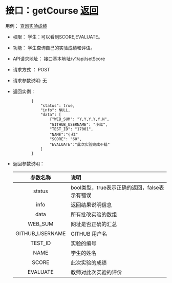 ﻿﻿<!-- markdownlint-disable MD033-->
<!-- 禁止MD033类型的警告 https://www.npmjs.com/package/markdownlint -->

# 接口：getCourse  [返回](../README.md)
用例： [查询实验成绩](../用例/查询实验成绩.md)

- 权限：
    学生：可以看到SCORE,EVALUATE。

- 功能：
    学生查询自己的实验成绩和评语。

- API请求地址：
   接口基本地址/v1/api/setScore

- 请求方式 ：
    POST

- 请求参数说明:
    无

- 返回实例：

              {
                  "status": true,
                  "info": NULL,
                  "data": [
                      {"WEB_SUM": "Y,Y,Y,Y,Y,N",
                      "GITHUB_USERNAME": "小红",
                      "TEST_ID": "17001",
                      "NAME":"小红"
                      "SCORE": "60",
                      "EVALUATE":"此次实验完成不错"
                  ]
              }

- 返回参数说明：

  |参数名称|说明|
  |:---------:|:--------------------------------------------------------|
  |status|bool类型，true表示正确的返回，false表示有错误|
  |info|返回结果说明信息|
  |data|所有批改实验的数组|
  |WEB_SUM|网址是否正确的汇总|
  |GITHUB_USERNAME|GITHUB 用户名|
  |TEST_ID|实验的编号|
  |NAME|学生的姓名|
  |SCORE|此次实验的成绩|
  |EVALUATE|教师对此次实验的评价|
